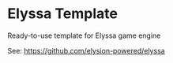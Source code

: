 Elyssa Template
===============

Ready-to-use template for Elyssa game engine

See: https://github.com/elysion-powered/elyssa

